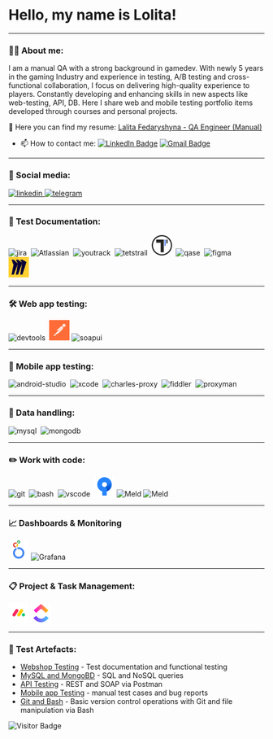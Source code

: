 # Hello, my name is Lolita!

---

### 👨‍💻 About me:

I am a manual QA with a strong background in gamedev. With newly 5 years in the gaming Industry and experience in testing, A/B testing and cross-functional collaboration, I focus on delivering high-quality experience to players. Constantly developing and enhancing skills in new aspects like web-testing, API, DB. Here I share web and mobile testing portfolio items developed through courses and personal projects.

📃 Here you can find my resume: [Lalita Fedaryshyna - QA Engineer (Manual)](https://drive.google.com/file/d/1ToienS2faXnTybfW76ToHC7ZXDN9e5Dk/view?usp=sharing) 



- 📫 How to contact me: [![LinkedIn Badge](https://img.shields.io/badge/-@lolitafedorishina-blue?style=flat&logo=LinkedIn&logoColor=white)](https://www.linkedin.com/in/lolita-fedorishina-b04103229/) [![Gmail Badge](https://img.shields.io/badge/-Gmail-red?style=flat&logo=Gmail&logoColor=white)](mailto:loli.fedorishina@gmail.com)

---

### 🤝 Social media:

  <div id="badges">
    <a href="https://www.linkedin.com/in/lolita-fedorishina-b04103229/" target="_blank">
      <img src="https://cdn-icons-png.flaticon.com/512/2504/2504799.png" width="40" height="40" alt="linkedin" />
    </a>
    <a href="https://t.me/felolli" target="_blank">
      <img src="https://cdn-icons-png.flaticon.com/512/2111/2111646.png" width="40" height="40" alt="telegram" />
    </a>
  </div>

---

### 📁 Test Documentation:

<div>
  <img src="https://cdn.jsdelivr.net/gh/devicons/devicon/icons/jira/jira-original.svg" title="jira" alt="jira" width="40" height="40"/>&nbsp
  <img src="https://cdn.worldvectorlogo.com/logos/atlassian-1.svg" title="Atlassian" alt="Atlassian" width="48" height="18"/>&nbsp;
  <img src="https://upload.wikimedia.org/wikipedia/commons/thumb/8/8d/YouTrack_Icon.svg/1024px-YouTrack_Icon.svg.png?20200803082248" title="youtrack" alt="youtrack" width="40" height="40"/>&nbsp
  <img src="https://codahosted.io/packs/21236/unversioned/assets/LOGO/ba1091c59bab89cd2fd0f289622731fe16113d7b00905abe64759c313a4b73b76c1b0426076ed76cb74752234c734131df46992d5b8b48fc13e264240e4f7119f736cfeb64df36ded54b5cbf6198b9cadedf18dd0cac5c7dbcd16e6336c29363cd1292ba" title="testrail" alt="tetstrail" width="40" height="40"/>&nbsp
  <img src="https://raw.githubusercontent.com/lfedorishina/assets/main/CT-wnrQ-_400x400.jpg" title="Testomat.io" alt="Testomat.io" width="40" height="40"/>&nbsp;
  <img src="https://luna1.co/eb0187.png" title="qase" alt="qase" width="40" height="40"/>&nbsp
  <img src="https://cdn.jsdelivr.net/gh/devicons/devicon/icons/figma/figma-original.svg" title="figma" alt="figma" width="40" height="40"/>&nbsp
</div>
  <img src="https://raw.githubusercontent.com/lfedorishina/assets/main/miro.png" title="Miro" alt="Miro" width="40" height="40"/>

---

### 🛠 Web app testing:

<div>
  <img src="https://d33wubrfki0l68.cloudfront.net/38b5c953a4667366685d55db55d057c86db1fc54/a0fdc/static/acae6b24d940347661ca901ea07f47c1/chrome-dev-logo-icon.png" title="devtools" alt="devtools" width="40" height="40"/>&nbsp
  <img src="https://raw.githubusercontent.com/lfedorishina/assets/main/postman.png" alt="Postman" width="40"/>
  <img src="https://static0.smartbear.co/smartbearbrand/media/images/home/soapui-icon.svg" title="soapui" alt="soapui" width="40" height="40"/>&nbsp
</div>

---

### 📱 Mobile app testing:

<div>
  <img src="https://cdn.jsdelivr.net/gh/devicons/devicon/icons/androidstudio/androidstudio-original.svg" title="android-studio" alt="android-studio" width="40" height="40"/>&nbsp
  <img src="https://cdn.jsdelivr.net/gh/devicons/devicon/icons/xcode/xcode-original.svg" title="xcode" alt="xcode" width="40" height="40"/>&nbsp
  <img src="https://cdn.icon-icons.com/icons2/3053/PNG/512/charles_proxy_macos_bigsur_icon_190302.png" title="charles-proxy" alt="charles-proxy" width="40" height="40"/>&nbsp
  <img src="https://www.megaleechers.com/storage/Fiddler-Everywhere-Icon.png" title="fiddler" alt="fiddler" width="40" height="40"/>&nbsp
  <img src="https://pbs.twimg.com/profile_images/1589614420766126080/slAIVDtr_400x400.jpg" title="proxyman" alt="proxyman" width="40" height="40"/>&nbsp
</div>

---

### 💾 Data handling:

<div>
  <img src="https://cdn.jsdelivr.net/gh/devicons/devicon/icons/mysql/mysql-original.svg" title="mysql" alt="mysql" width="40" height="40"/>&nbsp
  <img src="https://cdn.jsdelivr.net/gh/devicons/devicon/icons/mongodb/mongodb-original.svg" title="mongodb" alt="mongodb" width="40" height="40"/>&nbsp
</div>

---

### ✏️ Work with code:

<div>
  <img src="https://cdn.jsdelivr.net/gh/devicons/devicon/icons/git/git-original.svg" title="git" alt="git" width="40" height="40"/>&nbsp
  <img src="https://upload.wikimedia.org/wikipedia/commons/thumb/4/4b/Bash_Logo_Colored.svg/1024px-Bash_Logo_Colored.svg.png?20180723054350" title="bash" alt="bash" width="40" height="40"/>&nbsp
  <img src="https://cdn.jsdelivr.net/gh/devicons/devicon/icons/vscode/vscode-original.svg" title="vscode" alt="vscode" width="40" height="40"/>&nbsp
  <img src="https://raw.githubusercontent.com/lfedorishina/assets/main/sourcetree.png" alt="SourceTree" width="40"/>
  <img src="https://upload.wikimedia.org/wikipedia/commons/e/ea/Meld_Logo.svg" alt="Meld" width="40"/>
  <img src="https://img.icons8.com/?size=100&id=F4uMFPZgS0gt&format=png&color=000000" alt="Meld" width="40"/>
</div>


---

 ### 📈 Dashboards & Monitoring
 
<div>   
  <img src="https://raw.githubusercontent.com/lfedorishina/assets/main/google-looker.png" title="Looker" alt="Looker" width="40"/>
  <img src="https://upload.wikimedia.org/wikipedia/commons/3/3b/Grafana_icon.svg" title="Grafana" alt="Grafana" width="40"/>&nbsp;
<div>

---

### 📋 Project & Task Management:

<div>   
  <img src="https://raw.githubusercontent.com/lfedorishina/assets/refs/heads/main/monday.com.jpeg" title="Monday.com" alt="Monday.com" width="40" height="40"/>
<img src="https://raw.githubusercontent.com/lfedorishina/assets/refs/heads/main/clickup.png" title="ClickUp" alt="ClickUp" width="40" height="40"/>
<div>

---

### 🧪 Test Artefacts:

- [Webshop Testing](https://github.com/lfedorishina/web) - Test documentation and functional testing
- [MySQL and MongoBD](https://github.com/lfedorishina/database) - SQL and NoSQL queries
- [API Testing](https://github.com/lfedorishina/api/blob/main/README.md) - REST and SOAP via Postman
- [Mobile app Testing](https://github.com/lfedorishina/mobile/blob/main/README.md) - manual test cases and bug reports
- [Git and Bash](https://github.com/lfedorishina/git_bash/blob/main/README.md) - Basic version control operations with Git and file manipulation via Bash


<!-- ### 💻 Completed Courses:

| Курсы                                                           | Дата              |
| ----------------------------------------------------------------| :---------------: |
| https://rusau.net/qa-from-scratch/ Функциональное тестирование ПО                          | 04/2025 - 07/2025 |

--- -->

![Visitor Badge](https://visitor-badge.laobi.icu/badge?page_id=lfedorishina.lfedorishina)
